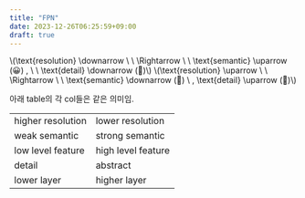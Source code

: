 ```yaml
---
title: "FPN"
date: 2023-12-26T06:25:59+09:00
draft: true
---
```


\\(\text{resolution} \downarrow \ \ \Rightarrow \ \ \text{semantic} \uparrow (😀)  , \ \ \text{detail} \downarrow (🙁)\\)
\\(\text{resolution} \uparrow \ \ \Rightarrow \ \ \text{semantic} \downarrow (🙁) \ \, \text{detail} \uparrow (🙁)\\)

아래 table의 각 col들은 같은 의미임. 

|                  |                   |
| ----------------- | ------------------ |
| higher resolution | lower resolution   |
| weak semantic     | strong semantic    |
| low level feature | high level feature |
| detail            | abstract           |
| lower layer                  |        higher layer            |
